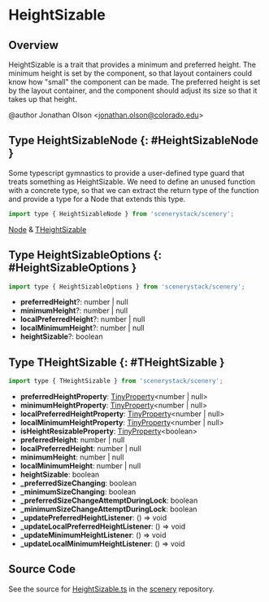 # HeightSizable

## Overview

HeightSizable is a trait that provides a minimum and preferred height. The minimum height is set by the component,
so that layout containers could know how "small" the component can be made. The preferred height is set by the
layout container, and the component should adjust its size so that it takes up that height.

@author Jonathan Olson &lt;jonathan.olson@colorado.edu&gt;

## Type HeightSizableNode {: #HeightSizableNode }


Some typescript gymnastics to provide a user-defined type guard that treats something as HeightSizable.
We need to define an unused function with a concrete type, so that we can extract the return type of the function
and provide a type for a Node that extends this type.

```js
import type { HeightSizableNode } from 'scenerystack/scenery';
```
[Node](../scenery/Node.md) &amp; [THeightSizable](../scenery/HeightSizable.md#THeightSizable)



## Type HeightSizableOptions {: #HeightSizableOptions }


```js
import type { HeightSizableOptions } from 'scenerystack/scenery';
```
- **preferredHeight**?: <span style="color: hsla(calc(var(--md-hue) + 180deg),80%,40%,1);">number</span> | <span style="color: hsla(calc(var(--md-hue) + 180deg),80%,40%,1);">null</span>
- **minimumHeight**?: <span style="color: hsla(calc(var(--md-hue) + 180deg),80%,40%,1);">number</span> | <span style="color: hsla(calc(var(--md-hue) + 180deg),80%,40%,1);">null</span>
- **localPreferredHeight**?: <span style="color: hsla(calc(var(--md-hue) + 180deg),80%,40%,1);">number</span> | <span style="color: hsla(calc(var(--md-hue) + 180deg),80%,40%,1);">null</span>
- **localMinimumHeight**?: <span style="color: hsla(calc(var(--md-hue) + 180deg),80%,40%,1);">number</span> | <span style="color: hsla(calc(var(--md-hue) + 180deg),80%,40%,1);">null</span>
- **heightSizable**?: <span style="color: hsla(calc(var(--md-hue) + 180deg),80%,40%,1);">boolean</span>




## Type THeightSizable {: #THeightSizable }


```js
import type { THeightSizable } from 'scenerystack/scenery';
```
- **preferredHeightProperty**: [TinyProperty](../axon/TinyProperty.md)&lt;<span style="color: hsla(calc(var(--md-hue) + 180deg),80%,40%,1);">number</span> | <span style="color: hsla(calc(var(--md-hue) + 180deg),80%,40%,1);">null</span>&gt;
- **minimumHeightProperty**: [TinyProperty](../axon/TinyProperty.md)&lt;<span style="color: hsla(calc(var(--md-hue) + 180deg),80%,40%,1);">number</span> | <span style="color: hsla(calc(var(--md-hue) + 180deg),80%,40%,1);">null</span>&gt;
- **localPreferredHeightProperty**: [TinyProperty](../axon/TinyProperty.md)&lt;<span style="color: hsla(calc(var(--md-hue) + 180deg),80%,40%,1);">number</span> | <span style="color: hsla(calc(var(--md-hue) + 180deg),80%,40%,1);">null</span>&gt;
- **localMinimumHeightProperty**: [TinyProperty](../axon/TinyProperty.md)&lt;<span style="color: hsla(calc(var(--md-hue) + 180deg),80%,40%,1);">number</span> | <span style="color: hsla(calc(var(--md-hue) + 180deg),80%,40%,1);">null</span>&gt;
- **isHeightResizableProperty**: [TinyProperty](../axon/TinyProperty.md)&lt;<span style="color: hsla(calc(var(--md-hue) + 180deg),80%,40%,1);">boolean</span>&gt;
- **preferredHeight**: <span style="color: hsla(calc(var(--md-hue) + 180deg),80%,40%,1);">number</span> | <span style="color: hsla(calc(var(--md-hue) + 180deg),80%,40%,1);">null</span>
- **localPreferredHeight**: <span style="color: hsla(calc(var(--md-hue) + 180deg),80%,40%,1);">number</span> | <span style="color: hsla(calc(var(--md-hue) + 180deg),80%,40%,1);">null</span>
- **minimumHeight**: <span style="color: hsla(calc(var(--md-hue) + 180deg),80%,40%,1);">number</span> | <span style="color: hsla(calc(var(--md-hue) + 180deg),80%,40%,1);">null</span>
- **localMinimumHeight**: <span style="color: hsla(calc(var(--md-hue) + 180deg),80%,40%,1);">number</span> | <span style="color: hsla(calc(var(--md-hue) + 180deg),80%,40%,1);">null</span>
- **heightSizable**: <span style="color: hsla(calc(var(--md-hue) + 180deg),80%,40%,1);">boolean</span>
- **_preferredSizeChanging**: <span style="color: hsla(calc(var(--md-hue) + 180deg),80%,40%,1);">boolean</span>
- **_minimumSizeChanging**: <span style="color: hsla(calc(var(--md-hue) + 180deg),80%,40%,1);">boolean</span>
- **_preferredSizeChangeAttemptDuringLock**: <span style="color: hsla(calc(var(--md-hue) + 180deg),80%,40%,1);">boolean</span>
- **_minimumSizeChangeAttemptDuringLock**: <span style="color: hsla(calc(var(--md-hue) + 180deg),80%,40%,1);">boolean</span>
- **_updatePreferredHeightListener**: () =&gt; <span style="color: hsla(calc(var(--md-hue) + 180deg),80%,40%,1);">void</span>
- **_updateLocalPreferredHeightListener**: () =&gt; <span style="color: hsla(calc(var(--md-hue) + 180deg),80%,40%,1);">void</span>
- **_updateMinimumHeightListener**: () =&gt; <span style="color: hsla(calc(var(--md-hue) + 180deg),80%,40%,1);">void</span>
- **_updateLocalMinimumHeightListener**: () =&gt; <span style="color: hsla(calc(var(--md-hue) + 180deg),80%,40%,1);">void</span>




## Source Code

See the source for [HeightSizable.ts](https://github.com/phetsims/scenery/blob/main/js/layout/HeightSizable.ts) in the [scenery](https://github.com/phetsims/scenery) repository.
